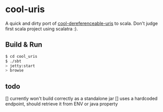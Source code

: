 # cool-uris #

A quick and dirty port of [cool-dereferenceable-uris](https://github.com/nvdk/cool-dereferenceable-uris) to scala. Don't judge first scala project using scalatra :).


## Build & Run ##

```sh
$ cd cool_uris
$ ./sbt
> jetty:start
> browse
```

## todo ##
[] currently won't build correctly as a standalone jar
[] uses a hardcoded endpoint, should retrieve it from ENV or java property